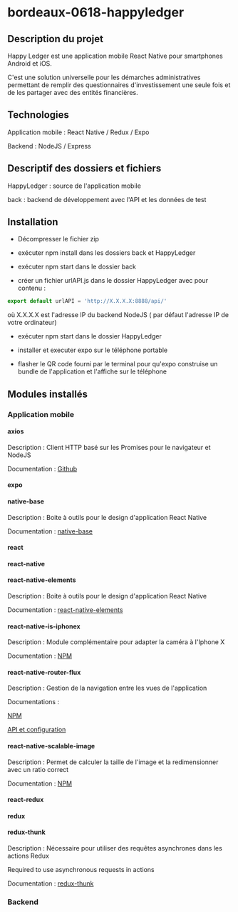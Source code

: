# bordeaux-0618-happyledger

## Description du projet

Happy Ledger est une application mobile React Native pour smartphones Android et iOS.

C'est une solution universelle pour les démarches administratives permettant de remplir des questionnaires d'investissement une seule fois et de les partager avec des entités financières.

## Technologies

Application mobile : React Native / Redux / Expo

Backend : NodeJS / Express

## Descriptif des dossiers et fichiers

HappyLedger : source de l'application mobile

back : backend de développement avec l'API et les données de test

## Installation

- Décompresser le fichier zip

- exécuter npm install dans les dossiers back et HappyLedger

- exécuter npm start dans le dossier back

- créer un fichier urlAPI.js dans le dossier HappyLedger avec pour contenu : 

```javascript
export default urlAPI = 'http://X.X.X.X:8888/api/'
```

où X.X.X.X est l'adresse IP du backend NodeJS ( par défaut l'adresse IP de votre ordinateur)

- exécuter npm start dans le dossier HappyLedger

- installer et executer expo sur le téléphone portable

- flasher le QR code fourni par le terminal pour qu'expo construise un bundle de l'application et l'affiche sur le téléphone

## Modules installés
 
### Application mobile

#### axios

Description : Client HTTP basé sur les Promises pour le navigateur et NodeJS

Documentation : [Github](https://github.com/axios/axios)

#### expo
#### native-base

Description : Boite à outils pour le design d'application React Native

Documentation : [native-base](https://docs.nativebase.io/)

#### react

#### react-native
#### react-native-elements

Description : Boite à outils pour le design d'application React Native

Documentation : [react-native-elements](https://react-native-training.github.io/react-native-elements/)

#### react-native-is-iphonex

Description : Module complémentaire pour adapter la caméra à l'Iphone X

Documentation : [NPM](https://www.npmjs.com/package/react-native-is-iphonex)

#### react-native-router-flux

Description : Gestion de la navigation entre les vues de l'application

Documentations :
    
[NPM](https://www.npmjs.com/package/react-native-router-flux)
    
[API et configuration](https://github.com/aksonov/react-native-router-flux/blob/HEAD/docs/API.md)

#### react-native-scalable-image

Description : Permet de calculer la taille de l'image et la redimensionner avec un ratio correct

Documentation : [NPM](https://www.npmjs.com/package/react-native-scalable-image)

#### react-redux
#### redux
#### redux-thunk

Description : Nécessaire pour utiliser des requêtes asynchrones dans les actions Redux

Required to use asynchronous requests in actions

Documentation : [redux-thunk](https://github.com/reduxjs/redux-thunk)

### Backend



